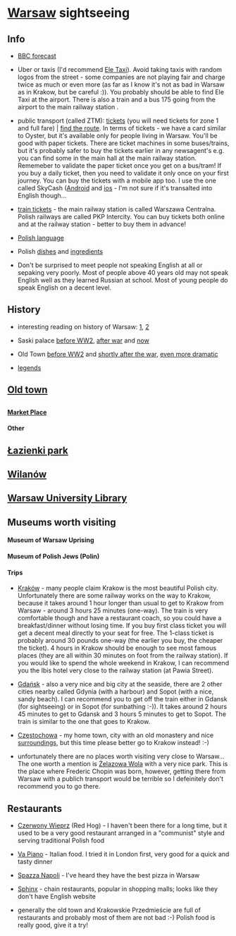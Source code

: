 # [Warsaw](https://en.wikipedia.org/wiki/Warsaw) sightseeing

## Info

* [BBC forecast](http://www.bbc.com/weather/756135)

* Uber or taxis (I'd recommend [Ele Taxi](http://en.eletaxi.pl)). Avoid taking taxis with random logos from the street - some companies are not playing fair and charge twice as much or even more (as far as I know it's not as bad in Warsaw as in Krakow, but be careful :)). You probably should be able to find Ele Taxi at the airport. There is also a train and a bus 175 going from the airport to the main railway station .

* public transport (called ZTM): [tickets](http://www.ztm.waw.pl/index.php?c=110&l=2) (you will need tickets for zone 1 and full fare) | [find the route](http://warszawa.jakdojade.pl/). In terms of tickets - we have a card similar to Oyster, but it's available only for people living in Warsaw. You'll be good with paper tickets. There are ticket machines in some buses/trains, but it's probably safer to buy the tickets earlier in any newsagent's e.g. you can find some in the main hall at the main railway station. Rememeber to validate the paper ticket once you get on a bus/tram! If you buy a daily ticket, then you need to validate it only once on your first journey. You can buy the tickets with a mobile app too. I use the one called SkyCash ([Android](https://play.google.com/store/apps/details?id=com.skycash.beta) and [ios](https://itunes.apple.com/pl/app/skycash/id320226186) - I'm not sure if it's transalted into English though...

* [train tickets](https://www.intercity.pl/en/site/for-passengers/information/journey-planner.html) - the main railway station is called Warszawa Centralna. Polish railways are called PKP Intercity. You can buy tickets both online and at the railway station - better to buy them in advance!

* [Polish language](http://www.bbc.co.uk/languages/polish/soap/facts.shtml)

* Polish [dishes](https://www.buzzfeed.com/jessicamisener/proof-polish-food-isnt-all-disgusting) and [ingredients](http://www.tastingpoland.com/food/polish_food_ingredients.html)

* Don't be surprised to meet people not speaking English at all or sepaking very poorly. Most of people above 40 years old may not speak English well as they learned Russian at school. Most of young people do speak English on a decent level.

## History

* interesting reading on history of Warsaw: [1](http://www.localhistories.org/warsaw.html), [2](https://www.theguardian.com/society/2016/oct/25/meet-poles-who-went-home-warsaw-london-poland-return)

* Saski palace [before WW2](http://fotopolska.eu/foto/173/173259.jpg), [after war](https://www.warszawa.ap.gov.pl/saska/img/08-07.jpg) and [now](http://10bkpanc.wp.mil.pl/plik/image/2015_aktualnosci/09_wrzesien/aktualnosci_201506492.jpg)

* Old Town [before WW2](https://upload.wikimedia.org/wikipedia/commons/0/0c/Warszawa-Rynek_Starego_Miasta-XIX.jpg) and [shortly after the war](https://upload.wikimedia.org/wikipedia/commons/f/fd/Old_Town_Warsaw_waf-2012-1501-31%281945%29.jpg), [even more dramatic](https://upload.wikimedia.org/wikipedia/commons/0/0f/Warsaw_Old_Town_1945.jpg)

* [legends](http://warsawtour.pl/en/warsaw-for-everyone/for-kids/warsaw-legends-3160.html?page=0,0)

## [Old town](https://en.wikipedia.org/wiki/Warsaw_Old_Town)

##

#### [Market Place](https://en.wikipedia.org/wiki/Old_Town_Market_Place,_Warsaw)

#### Other

## [Łazienki park](https://en.wikipedia.org/wiki/Łazienki_Park)

## [Wilanów](https://en.wikipedia.org/wiki/Wilanów)

## [Warsaw University Library](https://en.wikipedia.org/wiki/Warsaw_University_Library)

## Museums worth visiting

#### Museum of Warsaw Uprising

#### Museum of Polish Jews (Polin)

#### 

#### Trips

* [Kraków](https://github.com/elaq/sightseeing/blob/master/krakow.md) - many people claim Krakow is the most beautiful Polish city. Unfortunately there are some railway works on the way to Krakow, because it takes around 1 hour longer than usual to get to Krakow from Warsaw - around 3 hours 25 minutes (one-way). The train is very comfortable though and have a restaurant coach, so you could have a breakfast/dinner without losing time. If you buy first class ticket you will get a decent meal directly to your seat for free. The 1-class ticket is probably around 30 pounds one-way (the earlier you buy, the cheaper the ticket). 4 hours in Krakow should be enough to see most famous places (they are all within 30 minutes on foot from the railway station). If you would like to spend the whole weekend in Krakow, I can recommend you the Ibis hotel very close to the railway station (at Pawia Street).

* [Gdańsk](https://en.wikipedia.org/wiki/Tricity,_Poland) - also a very nice and big city at the seaside, there are 2 other cities nearby called Gdynia (with a harbour) and Sopot (with a nice, sandy beach). I can recommend you to get off the train either in Gdansk (for sightseeing) or in Sopot (for sunbathing :-)). It takes around 2 hours 45 minutes to get to Gdansk and 3 hours 5 minutes to get to Sopot. The train is similar to the one that goes to Krakow.

* [Częstochowa](https://en.wikipedia.org/wiki/Częstochowa) - my home town, city with an old monastery and nice [surroundings](https://en.wikipedia.org/wiki/Olsztyn_Castle_(Silesian_Voivodeship)), but this time please better go to Krakow instead! :-)

* unfortunately there are no places worth visiting very close to Warsaw... The one worth a mention is [Żelazowa Wola](https://en.wikipedia.org/wiki/Żelazowa_Wola) with a very nice park. This is the place where Frederic Chopin was born, however, getting there from Warsaw with a publich transport would be terrible so I defeinitely don't recommend you to go there.

## Restaurants

* [Czerwony Wieprz](http://www.czerwonywieprz.pl/en) (Red Hog) - I haven't been there for a long time, but it used to be a very good restaurant arranged in a "communist" style and serving traditional Polish food

* [Va Piano](http://pl.vapiano.com/en/welcome/) - Italian food. I tried it in London first, very good for a quick and tasty dinner

* [Spazza Napoli](http://spaccanapoli.pl/en/) - I've heard they have the best pizza in Warsaw

* [Sphinx](http://www.sphinx.pl) - chain restaurants, popular in shopping malls; looks like they don't have English website

* generally the old town and Krakowskie Przedmieście are full of restaurants and probably most of them are not bad :-) Polish food is really good, give it a try!
